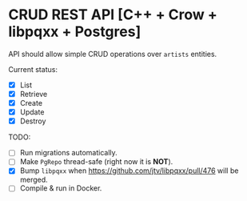 # CRUD REST API [C++ + Crow + libpqxx + Postgres]

API should allow simple CRUD operations over `artists` entities.

Current status:
- [x] List
- [x] Retrieve
- [x] Create
- [x] Update
- [x] Destroy

TODO:
- [ ] Run migrations automatically.
- [ ] Make `PgRepo` thread-safe (right now it is **NOT**).
- [x] Bump `libpqxx` when https://github.com/jtv/libpqxx/pull/476 will be merged.
- [ ] Compile & run in Docker.
